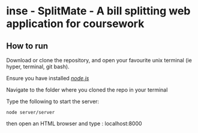 # inse - SplitMate - A bill splitting web application for coursework

## How to run

Download or clone the repository, and open your favourite unix terminal (ie hyper, terminal, git bash).

Ensure you have installed _[node.js](https://nodejs.org/en/download/)_

Navigate to the folder where you cloned the repo in your terminal

Type the following to start the server:
```
node server/server

```
then open an HTML browser and type :
localhost:8000
